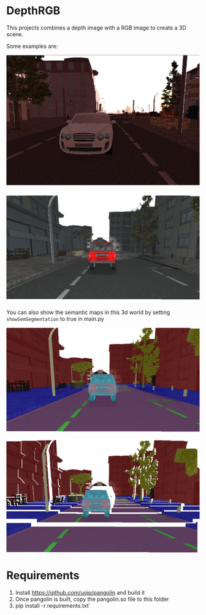 # DepthRGB

This projects combines a depth image with a RGB image to create a 3D scene.

Some examples are:

![firstExample](imgs/FirstExample.png)

![SecondExample](imgs/SecondExample.png)

You can also show the semantic maps in this 3d world by setting `showSemSegmentation`
to true in main.py

![firstExample](imgs/SecondSem.png)

![SecondExample](imgs/SecondSem-Tilted.png)

# Requirements

1. Install https://github.com/uoip/pangolin and build it
2. Once pangolin is built, copy the pangolin.so file to this folder
3. pip install -r requirements.txt`
